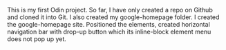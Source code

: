 This is my first Odin project. So far, I have only created a repo on Github and cloned it into Git. I also created my google-homepage folder.
I created the google-homepage site. Positioned the elements, created horizontal navigation bar with drop-up button which its inline-block element menu does not pop up yet.
